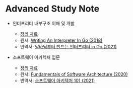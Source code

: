 # Advanced Study Note

- 인터프리터 내부구조 이해 및 개발

  - [정리 자료](./인터프리터/README.md)
  - 원서: [Writing An Interpreter In Go (2018)](https://www.amazon.com/Writing-Interpreter-Go-Thorsten-Ball/dp/3982016118/)
  - 번역서: [밑바닥부터 만드는 인터프리터 in Go (2021)](https://product.kyobobook.co.kr/detail/S000001033117)

- 소프트웨어 아키텍처 입문

  - [정리 자료](./아키텍처_101/README.md)
  - 원서: [Fundamentals of Software Architecture (2020)](https://product.kyobobook.co.kr/detail/S000028954419)
  - 번역서: [소프트웨어 아키텍처 101 (2021)](https://ridibooks.com/books/443000966)
